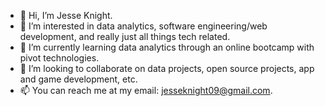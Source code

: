 - 👋 Hi, I’m Jesse Knight.
- 👀 I’m interested in data analytics, software engineering/web development, and really just all things tech related.
- 🌱 I’m currently learning data analytics through an online bootcamp with pivot technologies.
- 💞️ I’m looking to collaborate on data projects, open source projects, app and game development, etc.
- 📫 You can reach me at my email: jesseknight09@gmail.com.

<!---
CEO2415/CEO2415 is a ✨ special ✨ repository because its `README.md` (this file) appears on your GitHub profile.
You can click the Preview link to take a look at your changes.
--->
